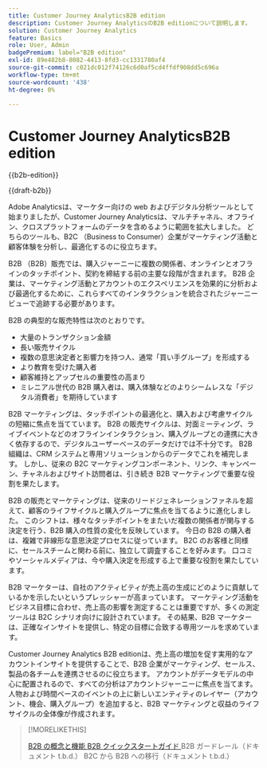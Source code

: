 ```yaml
---
title: Customer Journey AnalyticsB2B edition
description: Customer Journey AnalyticsのB2B editionについて説明します。
solution: Customer Journey Analytics
feature: Basics
role: User, Admin
badgePremium: label="B2B edition"
exl-id: 89e482b8-8082-4413-8fd3-cc1331780af4
source-git-commit: c021dc012f74126c6d0af5cd4ffdf908dd5c696a
workflow-type: tm+mt
source-wordcount: '438'
ht-degree: 0%

---
```


# Customer Journey AnalyticsB2B edition

{{b2b-edition}}

{{draft-b2b}}

Adobe Analyticsは、マーケター向けの web およびデジタル分析ツールとして始まりましたが、Customer Journey Analyticsは、マルチチャネル、オフライン、クロスプラットフォームのデータを含めるように範囲を拡大しました。  どちらのツールも、B2C （Business to Consumer）企業がマーケティング活動と顧客体験を分析し、最適化するのに役立ちます。

B2B （B2B）販売では、購入ジャーニーに複数の関係者、オンラインとオフラインのタッチポイント、契約を締結する前の主要な段階が含まれます。 B2B 企業は、マーケティング活動とアカウントのエクスペリエンスを効果的に分析および最適化するために、これらすべてのインタラクションを統合されたジャーニービューで追跡する必要があります。

B2B の典型的な販売特性は次のとおりです。

* 大量のトランザクション金額
* 長い販売サイクル
* 複数の意思決定者と影響力を持つ人、通常「買い手グループ」を形成する
* より教育を受けた購入者
* 顧客維持とアップセルの重要性の高まり
* ミレニアル世代の B2B 購入者は、購入体験などのよりシームレスな「デジタル消費者」を期待しています

B2B マーケティングは、タッチポイントの最適化と、購入および考慮サイクルの短縮に焦点を当てています。 B2B の販売サイクルは、対面ミーティング、ライブイベントなどのオフラインインタラクション、購入グループとの連携に大きく依存するので、デジタルユーザーベースのデータだけでは不十分です。 B2B 組織は、CRM システムと専用ソリューションからのデータでこれを補完します。 しかし、従来の B2C マーケティングコンポーネント、リンク、キャンペーン、チャネルおよびサイト訪問者は、引き続き B2B マーケティングで重要な役割を果たします。

B2B の販売とマーケティングは、従来のリードジェネレーションファネルを超えて、顧客のライフサイクルと購入グループに焦点を当てるように進化しました。 このシフトは、様々なタッチポイントをまたいだ複数の関係者が関与する決定を行う、B2B 購入の性質の変化を反映しています。 今日の B2B の購入者は、複雑で非線形な意思決定プロセスに従っています。 B2C のお客様と同様に、セールスチームと関わる前に、独立して調査することを好みます。 口コミやソーシャルメディアは、今や購入決定を形成する上で重要な役割を果たしています。

B2B マーケターは、自社のアクティビティが売上高の生成にどのように貢献しているかを示したいというプレッシャーが高まっています。  マーケティング活動をビジネス目標に合わせ、売上高の影響を測定することは重要ですが、多くの測定ツールは B2C シナリオ向けに設計されています。 その結果、B2B マーケターは、正確なインサイトを提供し、特定の目標に合致する専用ツールを求めています。

Customer Journey Analytics B2B editionは、売上高の増加を促す実用的なアカウントインサイトを提供することで、B2B 企業がマーケティング、セールス、製品の各チームを連携させるのに役立ちます。 アカウントがデータモデルの中心に配置されるので、すべての分析はアカウントジャーニーに焦点を当てます。 人物および時間ベースのイベントの上に新しいエンティティのレイヤー（アカウント、機会、購入グループ）を追加すると、B2B マーケティングと収益のライフサイクルの全体像が作成されます。


>[!MORELIKETHIS]
>
>[B2B の概念と機能 ](cja-b2b-concepts-features.md)
>[B2B クイックスタートガイド ](cja-b2b-quick-start-guide.md)
>B2B ガードレール（ドキュメント t.b.d.）
>B2C から B2B への移行（ドキュメント t.b.d.）
>
